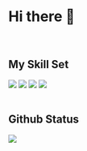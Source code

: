 # Hi there 👋

<br/>  

## My Skill Set

<section>
  <img src="https://img.shields.io/badge/React-61DAFB?style=flat-square&logo=React&logoColor=white"/>
  <img src="https://img.shields.io/badge/JavaScript-F7DF1E?style=flat-square&logo=JavaScript&logoColor=white"/>
  <img src="https://img.shields.io/badge/CSS3-1572B6?style=flat-square&logo=CSS3&logoColor=white"/>
  <img src="https://img.shields.io/badge/HTML5-E34F26?style=flat-square&logo=HTML5&logoColor=white"/>
</section>

<br/>  

## Github Status

<img src="https://github-readme-stats.vercel.app/api?username=miin-nii&show_icons=true&theme=nord&hide_border=true" />   

<!-- <table>
  <thead>
    <tr>
      <th>
        <img src="https://github-readme-stats.vercel.app/api?username=miin-nii&show_icons=true&theme=nord&hide_border=true" />   
      </th>
      <th>
        <img src="https://github-readme-stats.vercel.app/api/top-langs/?username=miin-nii&layout=compact&hide_border=true&theme=nord" />
      </th>
    </tr>
  </thead>
</table> -->


